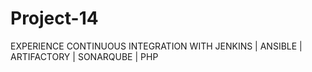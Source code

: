# Project-14
EXPERIENCE CONTINUOUS INTEGRATION WITH JENKINS | ANSIBLE | ARTIFACTORY | SONARQUBE | PHP
